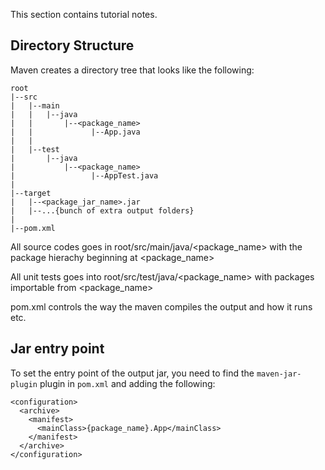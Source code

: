 This section contains tutorial notes.

## Directory Structure

Maven creates a directory tree that looks like the following:
```
root
|--src
|   |--main
|   |   |--java
|   |       |--<package_name>
|   |             |--App.java
|   |
|   |--test
|       |--java
|           |--<package_name>
|                 |--AppTest.java
|
|--target
|   |--<package_jar_name>.jar
|   |--...{bunch of extra output folders}
|
|--pom.xml
```

All source codes goes in root/src/main/java/<package_name> with the package hierachy beginning at <package_name>

All unit tests goes into root/src/test/java/<package_name> with packages importable from <package_name>

pom.xml controls the way the maven compiles the output and how it runs etc.

## Jar entry point

To set the entry point of the output jar, you need to find the `maven-jar-plugin` plugin in `pom.xml` and adding the following:

```
<configuration>
  <archive>
    <manifest>
      <mainClass>{package_name}.App</mainClass>
    </manifest>
  </archive>
</configuration>
```
